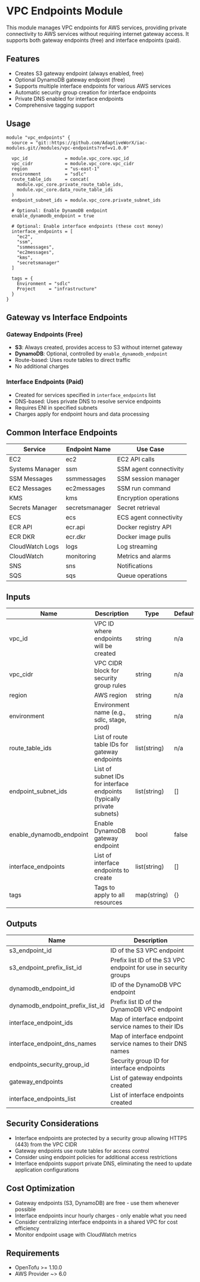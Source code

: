# VPC Endpoints Module

This module manages VPC endpoints for AWS services, providing private connectivity to AWS services without requiring internet gateway access. It supports both gateway endpoints (free) and interface endpoints (paid).

## Features

- Creates S3 gateway endpoint (always enabled, free)
- Optional DynamoDB gateway endpoint (free)
- Supports multiple interface endpoints for various AWS services
- Automatic security group creation for interface endpoints
- Private DNS enabled for interface endpoints
- Comprehensive tagging support

## Usage

```hcl
module "vpc_endpoints" {
  source = "git::https://github.com/AdaptiveWorX/iac-modules.git//modules/vpc-endpoints?ref=v1.0.0"

  vpc_id              = module.vpc_core.vpc_id
  vpc_cidr            = module.vpc_core.vpc_cidr
  region              = "us-east-1"
  environment         = "sdlc"
  route_table_ids     = concat(
    module.vpc_core.private_route_table_ids,
    module.vpc_core.data_route_table_ids
  )
  endpoint_subnet_ids = module.vpc_core.private_subnet_ids

  # Optional: Enable DynamoDB endpoint
  enable_dynamodb_endpoint = true

  # Optional: Enable interface endpoints (these cost money)
  interface_endpoints = [
    "ec2",
    "ssm",
    "ssmmessages",
    "ec2messages",
    "kms",
    "secretsmanager"
  ]

  tags = {
    Environment = "sdlc"
    Project     = "infrastructure"
  }
}
```

## Gateway vs Interface Endpoints

### Gateway Endpoints (Free)
- **S3**: Always created, provides access to S3 without internet gateway
- **DynamoDB**: Optional, controlled by `enable_dynamodb_endpoint`
- Route-based: Uses route tables to direct traffic
- No additional charges

### Interface Endpoints (Paid)
- Created for services specified in `interface_endpoints` list
- DNS-based: Uses private DNS to resolve service endpoints
- Requires ENI in specified subnets
- Charges apply for endpoint hours and data processing

## Common Interface Endpoints

| Service | Endpoint Name | Use Case |
|---------|--------------|----------|
| EC2 | ec2 | EC2 API calls |
| Systems Manager | ssm | SSM agent connectivity |
| SSM Messages | ssmmessages | SSM session manager |
| EC2 Messages | ec2messages | SSM run command |
| KMS | kms | Encryption operations |
| Secrets Manager | secretsmanager | Secret retrieval |
| ECS | ecs | ECS agent connectivity |
| ECR API | ecr.api | Docker registry API |
| ECR DKR | ecr.dkr | Docker image pulls |
| CloudWatch Logs | logs | Log streaming |
| CloudWatch | monitoring | Metrics and alarms |
| SNS | sns | Notifications |
| SQS | sqs | Queue operations |

## Inputs

| Name | Description | Type | Default | Required |
|------|-------------|------|---------|----------|
| vpc_id | VPC ID where endpoints will be created | string | n/a | yes |
| vpc_cidr | VPC CIDR block for security group rules | string | n/a | yes |
| region | AWS region | string | n/a | yes |
| environment | Environment name (e.g., sdlc, stage, prod) | string | n/a | yes |
| route_table_ids | List of route table IDs for gateway endpoints | list(string) | n/a | yes |
| endpoint_subnet_ids | List of subnet IDs for interface endpoints (typically private subnets) | list(string) | [] | no |
| enable_dynamodb_endpoint | Enable DynamoDB gateway endpoint | bool | false | no |
| interface_endpoints | List of interface endpoints to create | list(string) | [] | no |
| tags | Tags to apply to all resources | map(string) | {} | no |

## Outputs

| Name | Description |
|------|-------------|
| s3_endpoint_id | ID of the S3 VPC endpoint |
| s3_endpoint_prefix_list_id | Prefix list ID of the S3 VPC endpoint for use in security groups |
| dynamodb_endpoint_id | ID of the DynamoDB VPC endpoint |
| dynamodb_endpoint_prefix_list_id | Prefix list ID of the DynamoDB VPC endpoint |
| interface_endpoint_ids | Map of interface endpoint service names to their IDs |
| interface_endpoint_dns_names | Map of interface endpoint service names to their DNS names |
| endpoints_security_group_id | Security group ID for interface endpoints |
| gateway_endpoints | List of gateway endpoints created |
| interface_endpoints_list | List of interface endpoints created |

## Security Considerations

- Interface endpoints are protected by a security group allowing HTTPS (443) from the VPC CIDR
- Gateway endpoints use route tables for access control
- Consider using endpoint policies for additional access restrictions
- Interface endpoints support private DNS, eliminating the need to update application configurations

## Cost Optimization

- Gateway endpoints (S3, DynamoDB) are free - use them whenever possible
- Interface endpoints incur hourly charges - only enable what you need
- Consider centralizing interface endpoints in a shared VPC for cost efficiency
- Monitor endpoint usage with CloudWatch metrics

## Requirements

- OpenTofu >= 1.10.0
- AWS Provider ~> 6.0
